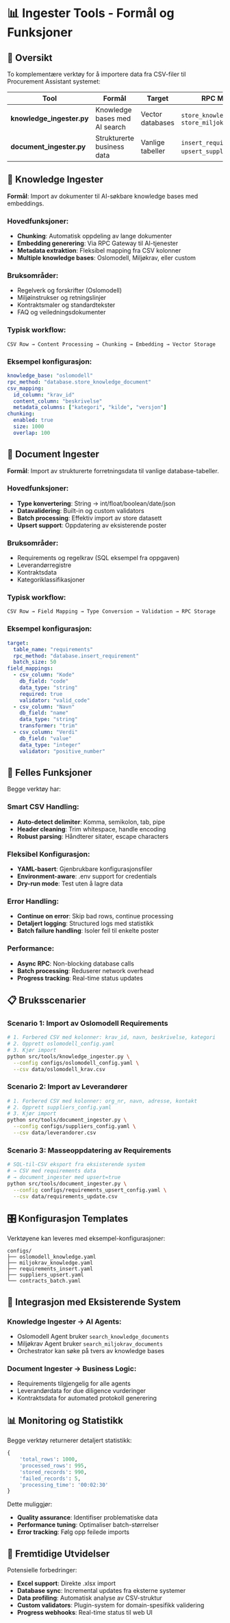 # 📊 Ingester Tools - Formål og Funksjoner

## 🎯 Oversikt

To komplementære verktøy for å importere data fra CSV-filer til Procurement Assistant systemet:

| Tool | Formål | Target | RPC Methods |
|------|--------|--------|-------------|
| **knowledge_ingester.py** | Knowledge bases med AI search | Vector databases | `store_knowledge_document`, `store_miljokrav_document` |
| **document_ingester.py** | Strukturerte business data | Vanlige tabeller | `insert_requirement`, `upsert_supplier`, osv. |

## 🧠 Knowledge Ingester

**Formål**: Import av dokumenter til AI-søkbare knowledge bases med embeddings.

### Hovedfunksjoner:
- **Chunking**: Automatisk oppdeling av lange dokumenter
- **Embedding generering**: Via RPC Gateway til AI-tjenester
- **Metadata extraktion**: Fleksibel mapping fra CSV kolonner
- **Multiple knowledge bases**: Oslomodell, Miljøkrav, eller custom

### Bruksområder:
- Regelverk og forskrifter (Oslomodell)
- Miljøinstrukser og retningslinjer
- Kontraktsmaler og standardtekster
- FAQ og veiledningsdokumenter

### Typisk workflow:
```
CSV Row → Content Processing → Chunking → Embedding → Vector Storage
```

### Eksempel konfigurasjon:
```yaml
knowledge_base: "oslomodell"
rpc_method: "database.store_knowledge_document"
csv_mapping:
  id_column: "krav_id"
  content_column: "beskrivelse"
  metadata_columns: ["kategori", "kilde", "versjon"]
chunking:
  enabled: true
  size: 1000
  overlap: 100
```

## 📄 Document Ingester

**Formål**: Import av strukturerte forretningsdata til vanlige database-tabeller.

### Hovedfunksjoner:
- **Type konvertering**: String → int/float/boolean/date/json
- **Datavalidering**: Built-in og custom validators
- **Batch processing**: Effektiv import av store datasett
- **Upsert support**: Oppdatering av eksisterende poster

### Bruksområder:
- Requirements og regelkrav (SQL eksempel fra oppgaven)
- Leverandørregistre
- Kontraktsdata
- Kategoriklassifikasjoner

### Typisk workflow:
```
CSV Row → Field Mapping → Type Conversion → Validation → RPC Storage
```

### Eksempel konfigurasjon:
```yaml
target:
  table_name: "requirements"
  rpc_method: "database.insert_requirement"
  batch_size: 50
field_mappings:
  - csv_column: "Kode"
    db_field: "code"
    data_type: "string"
    required: true
    validator: "valid_code"
  - csv_column: "Navn"
    db_field: "name"
    data_type: "string"
    transformer: "trim"
  - csv_column: "Verdi"
    db_field: "value"
    data_type: "integer"
    validator: "positive_number"
```

## 🔧 Felles Funksjoner

Begge verktøy har:

### Smart CSV Handling:
- **Auto-detect delimiter**: Komma, semikolon, tab, pipe
- **Header cleaning**: Trim whitespace, handle encoding
- **Robust parsing**: Håndterer sitater, escape characters

### Fleksibel Konfigurasjon:
- **YAML-basert**: Gjenbrukbare konfigurasjonsfiler
- **Environment-aware**: .env support for credentials
- **Dry-run mode**: Test uten å lagre data

### Error Handling:
- **Continue on error**: Skip bad rows, continue processing
- **Detaljert logging**: Structured logs med statistikk
- **Batch failure handling**: Isoler feil til enkelte poster

### Performance:
- **Async RPC**: Non-blocking database calls
- **Batch processing**: Reduserer network overhead
- **Progress tracking**: Real-time status updates

## 📋 Bruksscenarier

### Scenario 1: Import av Oslomodell Requirements
```bash
# 1. Forbered CSV med kolonner: krav_id, navn, beskrivelse, kategori
# 2. Opprett oslomodell_config.yaml
# 3. Kjør import
python src/tools/knowledge_ingester.py \
  --config configs/oslomodell_config.yaml \
  --csv data/oslomodell_krav.csv
```

### Scenario 2: Import av Leverandører
```bash
# 1. Forbered CSV med kolonner: org_nr, navn, adresse, kontakt
# 2. Opprett suppliers_config.yaml  
# 3. Kjør import
python src/tools/document_ingester.py \
  --config configs/suppliers_config.yaml \
  --csv data/leverandorer.csv
```

### Scenario 3: Masseoppdatering av Requirements
```bash
# SQL-til-CSV eksport fra eksisterende system
# → CSV med requirements data
# → document_ingester med upsert=true
python src/tools/document_ingester.py \
  --config configs/requirements_upsert_config.yaml \
  --csv data/requirements_update.csv
```

## 🎛️ Konfigurasjon Templates

Verktøyene kan leveres med eksempel-konfigurasjoner:

```
configs/
├── oslomodell_knowledge.yaml
├── miljokrav_knowledge.yaml
├── requirements_insert.yaml
├── suppliers_upsert.yaml
└── contracts_batch.yaml
```

## 🔄 Integrasjon med Eksisterende System

### Knowledge Ingester → AI Agents:
- Oslomodell Agent bruker `search_knowledge_documents`
- Miljøkrav Agent bruker `search_miljokrav_documents`
- Orchestrator kan søke på tvers av knowledge bases

### Document Ingester → Business Logic:
- Requirements tilgjengelig for alle agents
- Leverandørdata for due diligence vurderinger
- Kontraktsdata for automated protokoll generering

## 📊 Monitoring og Statistikk

Begge verktøy returnerer detaljert statistikk:

```python
{
    'total_rows': 1000,
    'processed_rows': 995,
    'stored_records': 990,
    'failed_records': 5,
    'processing_time': '00:02:30'
}
```

Dette muliggjør:
- **Quality assurance**: Identifiser problematiske data
- **Performance tuning**: Optimaliser batch-størrelser
- **Error tracking**: Følg opp feilede imports

## 🚀 Fremtidige Utvidelser

Potensielle forbedringer:
- **Excel support**: Direkte .xlsx import
- **Database sync**: Incremental updates fra eksterne systemer
- **Data profiling**: Automatisk analyse av CSV-struktur
- **Custom validators**: Plugin-system for domain-spesifikk validering
- **Progress webhooks**: Real-time status til web UI